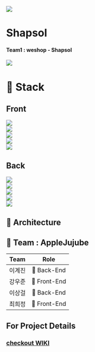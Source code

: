 ![](https://img.shields.io/badge/PROJECT-shapsol-E34F26?style=for-the-badge)<BR />

# Shapsol
#### Team1 : weshop - Shapsol
![](https://user-images.githubusercontent.com/66121666/102477386-a3fa4e00-409f-11eb-9e06-e61b5d773610.png)


# 📂 Stack
## Front
![](https://img.shields.io/badge/frontend-javascript-F7DF1E?style=for-the-badge&logo=javascript)<BR />
![](https://img.shields.io/badge/frontend-react-61DAFB?style=for-the-badge&logo=react)<BR />
![](https://img.shields.io/badge/frontend-reacthooks-4B275F?style=for-the-badge&logo=react)<BR />
![](https://img.shields.io/badge/frontend-HTML-E34F26?style=for-the-badge&logo=html5)<BR />
![](https://img.shields.io/badge/frontend-CSS-1572B6?style=for-the-badge&logo=css3)<BR />

## Back
![](https://img.shields.io/badge/backend-nodejs-339933?style=for-the-badge&logo=node.js)<BR />
![](https://img.shields.io/badge/backend-express-black?style=for-the-badge)<BR />
![](https://img.shields.io/badge/backend-MySql-4479A1?style=for-the-badge&logo=mysql)<BR />
![](https://img.shields.io/badge/backend-JWT-black?style=for-the-badge&logo=jsonwebtokens)<BR />
![](https://img.shields.io/badge/backend-AWS-232f3e?style=for-the-badge&logo=amazonaws)<BR />


## 🔧 Architecture


## 📌 Team : AppleJujube
| Team|Role|
| :----: | :----: |
| 이계진 | 🏁 Back-End |
| 강우준 | 🚩 Front-End |
| 이상걸 | 🏁 Back-End |
| 최희정 | 🚩 Front-End |

## For Project Details
### [checkout WIKI](https://github.com/codestates/1_shapsol_client/wiki)
